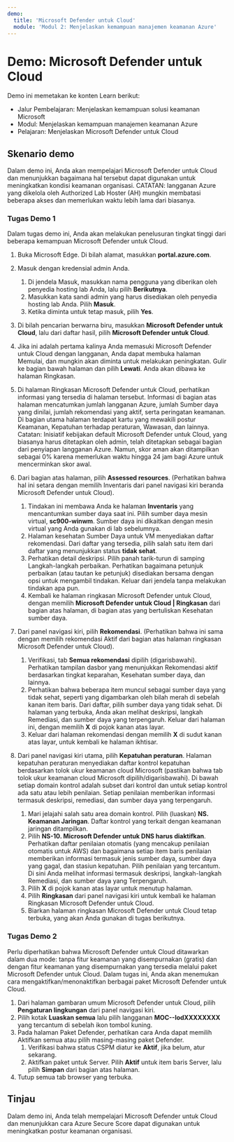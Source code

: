 ```yaml
---
demo:
  title: 'Microsoft Defender untuk Cloud'
  module: 'Modul 2: Menjelaskan kemampuan manajemen keamanan Azure'
---
```




# <a name="demo-microsoft-defender-for-cloud"></a>Demo: Microsoft Defender untuk Cloud

Demo ini memetakan ke konten Learn berikut:

- Jalur Pembelajaran: Menjelaskan kemampuan solusi keamanan Microsoft
- Modul: Menjelaskan kemampuan manajemen keamanan Azure
- Pelajaran: Menjelaskan Microsoft Defender untuk Cloud

## <a name="demo-scenario"></a>Skenario demo

Dalam demo ini, Anda akan mempelajari Microsoft Defender untuk Cloud dan menunjukkan bagaimana hal tersebut dapat digunakan untuk meningkatkan kondisi keamanan organisasi.  CATATAN: langganan Azure yang dikelola oleh Authorized Lab Hoster (AH) mungkin membatasi beberapa akses dan memerlukan waktu lebih lama dari biasanya.

### <a name="demo-task-1"></a>Tugas Demo 1

Dalam tugas demo ini, Anda akan melakukan penelusuran tingkat tinggi dari beberapa kemampuan Microsoft Defender untuk Cloud.

1. Buka Microsoft Edge. Di bilah alamat, masukkan **portal.azure.com**.
1. Masuk dengan kredensial admin Anda.
    1. Di jendela Masuk, masukkan nama pengguna yang diberikan oleh penyedia hosting lab Anda, lalu pilih **Berikutnya**.
    1. Masukkan kata sandi admin yang harus disediakan oleh penyedia hosting lab Anda. Pilih **Masuk**.
    1. Ketika diminta untuk tetap masuk, pilih **Yes**.

1. Di bilah pencarian berwarna biru, masukkan **Microsoft Defender untuk Cloud**, lalu dari daftar hasil, pilih **Microsoft Defender untuk Cloud**.

1. Jika ini adalah pertama kalinya Anda memasuki Microsoft Defender untuk Cloud dengan langganan, Anda dapat membuka halaman Memulai, dan mungkin akan diminta untuk melakukan peningkatan.  Gulir ke bagian bawah halaman dan pilih **Lewati**.  Anda akan dibawa ke halaman Ringkasan.

1. Di halaman Ringkasan Microsoft Defender untuk Cloud, perhatikan informasi yang tersedia di halaman tersebut.  Informasi di bagian atas halaman mencatumkan jumlah langganan Azure, jumlah Sumber daya yang dinilai, jumlah rekomendasi yang aktif, serta peringatan keamanan.  Di bagian utama halaman terdapat kartu yang mewakili postur Keamanan, Kepatuhan terhadap peraturan, Wawasan, dan lainnya.  Catatan: Inisiatif kebijakan default Microsoft Defender untuk Cloud, yang biasanya harus ditetapkan oleh admin, telah ditetapkan sebagai bagian dari penyiapan langganan Azure. Namun, skor aman akan ditampilkan sebagai 0% karena memerlukan waktu hingga 24 jam bagi Azure untuk mencerminkan skor awal.

1. Dari bagian atas halaman, pilih **Assessed resources**.  (Perhatikan bahwa hal ini setara dengan memilih Inventaris dari panel navigasi kiri beranda Microsoft Defender untuk Cloud).
    1. Tindakan ini membawa Anda ke halaman **Inventaris** yang mencantumkan sumber daya saat ini. Pilih sumber daya mesin virtual, **sc900-winwm**. Sumber daya ini dikaitkan dengan mesin virtual yang Anda gunakan di lab sebelumnya.
    1. Halaman kesehatan Sumber Daya untuk VM menyediakan daftar rekomendasi.  Dari daftar yang tersedia, pilih salah satu item dari daftar yang menunjukkan status **tidak sehat**.
    1. Perhatikan detail deskripsi.  Pilih panah tarik-turun di samping Langkah-langkah perbaikan. Perhatikan bagaimana petunjuk perbaikan (atau tautan ke petunjuk) disediakan bersama dengan opsi untuk mengambil tindakan.  Keluar dari jendela tanpa melakukan tindakan apa pun.
    1. Kembali ke halaman ringkasan Microsoft Defender untuk Cloud, dengan memilih **Microsoft Defender untuk Cloud | Ringkasan** dari bagian atas halaman, di bagian atas yang bertuliskan Kesehatan sumber daya.

1. Dari panel navigasi kiri, pilih **Rekomendasi**.  (Perhatikan bahwa ini sama dengan memilih rekomendasi Aktif dari bagian atas halaman ringkasan Microsoft Defender untuk Cloud).
    1. Verifikasi, tab **Semua rekomendasi** dipilih (digarisbawahi).  Perhatikan tampilan dasbor yang menunjukkan Rekomendasi aktif berdasarkan tingkat keparahan, Kesehatan sumber daya, dan lainnya.
    1. Perhatikan bahwa beberapa item muncul sebagai sumber daya yang tidak sehat, seperti yang digambarkan oleh bilah merah di sebelah kanan item baris.  Dari daftar, pilih sumber daya yang tidak sehat.  Di halaman yang terbuka, Anda akan melihat deskripsi, langkah Remediasi, dan sumber daya yang terpengaruh. Keluar dari halaman ini, dengan memilih **X** di pojok kanan atas layar.
    1. Keluar dari halaman rekomendasi dengan memilih **X** di sudut kanan atas layar, untuk kembali ke halaman ikhtisar.

1. Dari panel navigasi kiri utama, pilih **Kepatuhan peraturan**. Halaman kepatuhan peraturan menyediakan daftar kontrol kepatuhan berdasarkan tolok ukur keamanan cloud Microsoft (pastikan bahwa tab tolok ukur keamanan cloud Microsoft dipilih/digarisbawahi). Di bawah setiap domain kontrol adalah subset dari kontrol dan untuk setiap kontrol ada satu atau lebih penilaian. Setiap penilaian memberikan informasi termasuk deskripsi, remediasi, dan sumber daya yang terpengaruh.
    1. Mari jelajahi salah satu area domain kontrol. Pilih (luaskan) **NS. Keamanan Jaringan**. Daftar kontrol yang terkait dengan keamanan jaringan ditampilkan.
    1. Pilih **NS-10. Microsoft Defender untuk DNS harus diaktifkan**. Perhatikan daftar penilaian otomatis (yang mencakup penilaian otomatis untuk AWS) dan bagaimana setiap item baris penilaian memberikan informasi termasuk jenis sumber daya, sumber daya yang gagal, dan stasiun kepatuhan. Pilih penilaian yang tercantum.  Di sini Anda melihat informasi termasuk deskripsi, langkah-langkah Remediasi, dan sumber daya yang Terpengaruh.
    1. Pilih **X** di pojok kanan atas layar untuk menutup halaman.
    1. Pilih **Ringkasan** dari panel navigasi kiri untuk kembali ke halaman Ringkasan Microsoft Defender untuk Cloud.
    1. Biarkan halaman ringkasan Microsoft Defender untuk Cloud tetap terbuka, yang akan Anda gunakan di tugas berikutnya.

### <a name="demo-task-2"></a>Tugas Demo 2

Perlu diperhatikan bahwa Microsoft Defender untuk Cloud ditawarkan dalam dua mode: tanpa fitur keamanan yang disempurnakan (gratis) dan dengan fitur keamanan yang disempurnakan yang tersedia melalui paket Microsoft Defender untuk Cloud. Dalam tugas ini, Anda akan menemukan cara mengaktifkan/menonaktifkan berbagai paket Microsoft Defender untuk Cloud.

1. Dari halaman gambaran umum Microsoft Defender untuk Cloud, pilih **Pengaturan lingkungan** dari panel navigasi kiri.
1. Pilih kotak **Luaskan semua** lalu pilih langganan **MOC--lodXXXXXXXX** yang tercantum di sebelah ikon tombol kuning.
1. Pada halaman Paket Defender, perhatikan cara Anda dapat memilih Aktifkan semua atau pilih masing-masing paket Defender. 
    1. Verifikasi bahwa status CSPM diatur ke **Aktif**, jika belum, atur sekarang.  
    1. Aktifkan paket untuk Server.  Pilih **Aktif** untuk item baris Server, lalu pilih **Simpan** dari bagian atas halaman.
1. Tutup semua tab browser yang terbuka.

## <a name="review"></a>Tinjau

Dalam demo ini, Anda telah mempelajari Microsoft Defender untuk Cloud dan menunjukkan cara Azure Secure Score dapat digunakan untuk meningkatkan postur keamanan organisasi.
